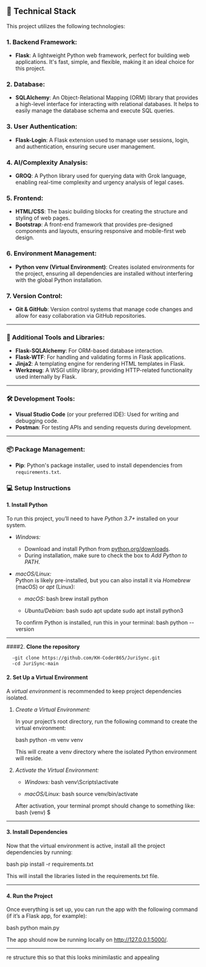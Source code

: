 ## 🚀 Technical Stack

This project utilizes the following technologies:

### 1. **Backend Framework:**
- **Flask**: A lightweight Python web framework, perfect for building web applications. It's fast, simple, and flexible, making it an ideal choice for this project.

### 2. **Database:**
- **SQLAlchemy**: An Object-Relational Mapping (ORM) library that provides a high-level interface for interacting with relational databases. It helps to easily manage the database schema and execute SQL queries.

### 3. **User Authentication:**
- **Flask-Login**: A Flask extension used to manage user sessions, login, and authentication, ensuring secure user management.

### 4. **AI/Complexity Analysis:**
- **GROQ**: A Python library used for querying data with Grok language, enabling real-time complexity and urgency analysis of legal cases.

### 5. **Frontend:**
- **HTML/CSS**: The basic building blocks for creating the structure and styling of web pages.
- **Bootstrap**: A front-end framework that provides pre-designed components and layouts, ensuring responsive and mobile-first web design.

### 6. **Environment Management:**
- **Python venv (Virtual Environment)**: Creates isolated environments for the project, ensuring all dependencies are installed without interfering with the global Python installation.

### 7. **Version Control:**
- **Git & GitHub**: Version control systems that manage code changes and allow for easy collaboration via GitHub repositories.

---

### 🔧 Additional Tools and Libraries:
- **Flask-SQLAlchemy**: For ORM-based database interaction.
- **Flask-WTF**: For handling and validating forms in Flask applications.
- **Jinja2**: A templating engine for rendering HTML templates in Flask.
- **Werkzeug**: A WSGI utility library, providing HTTP-related functionality used internally by Flask.

---

### 🛠 Development Tools:
- **Visual Studio Code** (or your preferred IDE): Used for writing and debugging code.
- **Postman**: For testing APIs and sending requests during development.

---

### 📦 Package Management:
- **Pip**: Python's package installer, used to install dependencies from `requirements.txt`.


### 💻 Setup Instructions

#### 1. **Install Python**
To run this project, you’ll need to have *Python 3.7+* installed on your system.

- *Windows:*  
  - Download and install Python from [python.org/downloads](https://www.python.org/downloads/).
  - During installation, make sure to check the box to *Add Python to PATH*.

- *macOS/Linux:*  
  Python is likely pre-installed, but you can also install it via *Homebrew* (macOS) or *apt* (Linux):
  
  - *macOS:*
    bash
    brew install python
    
  - *Ubuntu/Debian:*
    bash
    sudo apt update
    sudo apt install python3
    

  To confirm Python is installed, run this in your terminal:
  bash
  python --version
  

---
####2. **Clone the repository**
```bash
  -git clone https://github.com/KH-Coder865/JuriSync.git
  -cd JuriSync-main
```

#### 2. **Set Up a Virtual Environment**

A *virtual environment* is recommended to keep project dependencies isolated.

1. *Create a Virtual Environment:*

   In your project’s root directory, run the following command to create the virtual environment:
   
   bash
   python -m venv venv
   

   This will create a venv directory where the isolated Python environment will reside.

2. *Activate the Virtual Environment:*

   - *Windows:*
     bash
     venv\Scripts\activate
     

   - *macOS/Linux:*
     bash
     source venv/bin/activate
     

   After activation, your terminal prompt should change to something like:
   bash
   (venv) $
   

---

#### 3. **Install Dependencies**

Now that the virtual environment is active, install all the project dependencies by running:

bash
pip install -r requirements.txt


This will install the libraries listed in the requirements.txt file.

---

#### 4. **Run the Project**

Once everything is set up, you can run the app with the following command (if it’s a Flask app, for example):

bash
python main.py


The app should now be running locally on http://127.0.0.1:5000/.

---


re structure this so that this looks minimilastic and appealing
